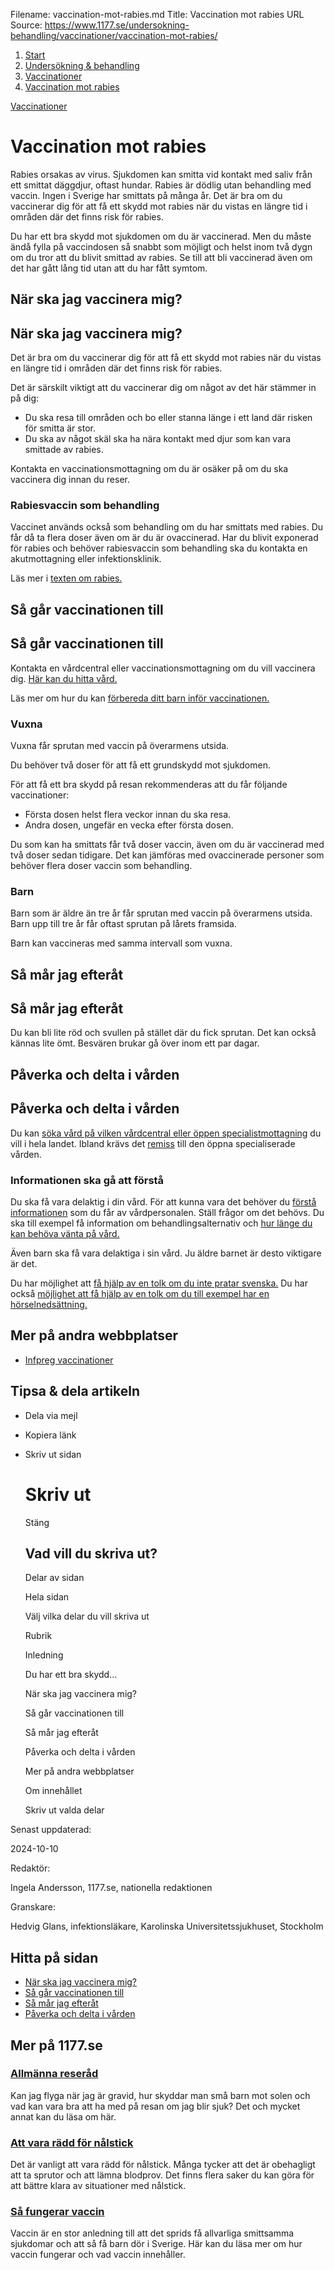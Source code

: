 Filename: vaccination-mot-rabies.md
Title: Vaccination mot rabies
URL Source: https://www.1177.se/undersokning-behandling/vaccinationer/vaccination-mot-rabies/

1.  [Start](https://www.1177.se/)
2.  [Undersökning & behandling](https://www.1177.se/undersokning-behandling/)
3.  [Vaccinationer](https://www.1177.se/undersokning-behandling/vaccinationer/)
4.  [Vaccination mot rabies](https://www.1177.se/undersokning-behandling/vaccinationer/vaccination-mot-rabies/)

[Vaccinationer](https://www.1177.se/undersokning-behandling/vaccinationer/)

Vaccination mot rabies
======================

Rabies orsakas av virus. Sjukdomen kan smitta vid kontakt med saliv från ett smittat däggdjur, oftast hundar. Rabies är dödlig utan behandling med vaccin. Ingen i Sverige har smittats på många år. Det är bra om du vaccinerar dig för att få ett skydd mot rabies när du vistas en längre tid i områden där det finns risk för rabies.

Du har ett bra skydd mot sjukdomen om du är vaccinerad. Men du måste ändå fylla på vaccindosen så snabbt som möjligt och helst inom två dygn om du tror att du blivit smittad av rabies. Se till att bli vaccinerad även om det har gått lång tid utan att du har fått symtom.

När ska jag vaccinera mig?
--------------------------

När ska jag vaccinera mig?
--------------------------

Det är bra om du vaccinerar dig för att få ett skydd mot rabies när du vistas en längre tid i områden där det finns risk för rabies.

Det är särskilt viktigt att du vaccinerar dig om något av det här stämmer in på dig:

*   Du ska resa till områden och bo eller stanna länge i ett land där risken för smitta är stor.
*   Du ska av något skäl ska ha nära kontakt med djur som kan vara smittade av rabies.

Kontakta en vaccinationsmottagning om du är osäker på om du ska vaccinera dig innan du reser.

### **Rabiesvaccin som behandling**

Vaccinet används också som behandling om du har smittats med rabies. Du får då ta flera doser även om är du är ovaccinerad. Har du blivit exponerad för rabies och behöver rabiesvaccin som behandling ska du kontakta en akutmottagning eller infektionsklinik.

Läs mer i [texten om rabies.](https://www.1177.se/sjukdomar--besvar/infektioner/ovanliga-infektioner/rabies/)

Så går vaccinationen till
-------------------------

Så går vaccinationen till
-------------------------

Kontakta en vårdcentral eller vaccinationsmottagning om du vill vaccinera dig. [Här kan du hitta vård.](https://www.1177.se/hitta-vard/)

Läs mer om hur du kan [förbereda ditt barn inför vaccinationen.](https://www.1177.se/barn--gravid/vard-och-stod-for-barn/forbereda-barn-for-besok-i-varden/ "förbereda ditt barn för v")

### Vuxna

Vuxna får sprutan med vaccin på överarmens utsida.

Du behöver två doser för att få ett grundskydd mot sjukdomen.

För att få ett bra skydd på resan rekommenderas att du får följande vaccinationer:

*   Första dosen helst flera veckor innan du ska resa.
*   Andra dosen, ungefär en vecka efter första dosen.

Du som kan ha smittats får två doser vaccin, även om du är vaccinerad med två doser sedan tidigare. Det kan jämföras med ovaccinerade personer som behöver flera doser vaccin som behandling.

### Barn 

Barn som är äldre än tre år får sprutan med vaccin på överarmens utsida. Barn upp till tre år får oftast sprutan på lårets framsida.

Barn kan vaccineras med samma intervall som vuxna.

Så mår jag efteråt
------------------

Så mår jag efteråt
------------------

Du kan bli lite röd och svullen på stället där du fick sprutan. Det kan också kännas lite ömt. Besvären brukar gå över inom ett par dagar.

Påverka och delta i vården
--------------------------

Påverka och delta i vården
--------------------------

Du kan [söka vård på vilken vårdcentral eller öppen specialistmottagning](https://www.1177.se/sa-fungerar-varden/att-valja-vardmottagning/valja-vardmottagning/) du vill i hela landet. Ibland krävs det [remiss](https://www.1177.se/sa-fungerar-varden/att-valja-vardmottagning/remiss/) till den öppna specialiserade vården.

### Informationen ska gå att förstå

Du ska få vara delaktig i din vård. För att kunna vara det behöver du [förstå informationen](https://www.1177.se/sa-fungerar-varden/var-med-och-bestam-om-din-vard/tips-infor-ditt-besok-i-varden/) som du får av vårdpersonalen. Ställ frågor om det behövs. Du ska till exempel få information om behandlingsalternativ och [hur länge du kan behöva vänta på vård.](https://www.1177.se/sa-fungerar-varden/var-med-och-bestam-om-din-vard/patientlagen/)

Även barn ska få vara delaktiga i sin vård. Ju äldre barnet är desto viktigare är det.  
  
Du har möjlighet att [få hjälp av en tolk om du inte pratar svenska.](https://www.1177.se/sa-fungerar-varden/vard-om-du-kommer-fran-ett-annat-land/tolkning-till-mitt-sprak/) Du har också [möjlighet att få hjälp av en tolk om du till exempel har en hörselnedsättning.](https://www.1177.se/undersokning-behandling/hjalpmedel/hjalpmedel-for-kognition-och-kommunikation/tolktjanster-vid-funktionsnedsattning/)

Mer på andra webbplatser
------------------------

*   [Infpreg vaccinationer](https://www.1177.se/lankbiblioteket/nationella-lankar/i/infpreg--kunskapscentrum-for-infektioner-under-graviditet/infpreg-vaccinationer/)

Tipsa & dela artikeln
---------------------

*   Dela via mejl
*   Kopiera länk
*   Skriv ut sidan
    
    Skriv ut
    ========
    
    Stäng
    
    Vad vill du skriva ut?
    ----------------------
    
    Delar av sidan
    
    Hela sidan
    
    Välj vilka delar du vill skriva ut
    
    Rubrik
    
    Inledning
    
    Du har ett bra skydd...
    
    När ska jag vaccinera mig?
    
    Så går vaccinationen till
    
    Så mår jag efteråt
    
    Påverka och delta i vården
    
    Mer på andra webbplatser
    
    Om innehållet
    
    Skriv ut valda delar
    

Senast uppdaterad:

2024-10-10

Redaktör:

Ingela Andersson, 1177.se, nationella redaktionen

Granskare:

Hedvig Glans, infektionsläkare, Karolinska Universitetssjukhuset, Stockholm

Hitta på sidan
--------------

*   [När ska jag vaccinera mig?](https://www.1177.se/undersokning-behandling/vaccinationer/vaccination-mot-rabies/#section-41377)
*   [Så går vaccinationen till](https://www.1177.se/undersokning-behandling/vaccinationer/vaccination-mot-rabies/#section-41378)
*   [Så mår jag efteråt](https://www.1177.se/undersokning-behandling/vaccinationer/vaccination-mot-rabies/#section-41381)
*   [Påverka och delta i vården](https://www.1177.se/undersokning-behandling/vaccinationer/vaccination-mot-rabies/#section-165356)

Mer på 1177.se
--------------

### [Allmänna reseråd](https://www.1177.se/liv--halsa/reserad-och-vaccinationer/allmanna-reserad/)

Kan jag flyga när jag är gravid, hur skyddar man små barn mot solen och vad kan vara bra att ha med på resan om jag blir sjuk? Det och mycket annat kan du läsa om här.

### [Att vara rädd för nålstick](https://www.1177.se/undersokning-behandling/undersokningar-och-provtagning/provtagning-och-matningar/att-vara-radd-for-nalstick/)

Det är vanligt att vara rädd för nålstick. Många tycker att det är obehagligt att ta sprutor och att lämna blodprov. Det finns flera saker du kan göra för att bättre klara av situationer med nålstick.

### [Så fungerar vaccin](https://www.1177.se/undersokning-behandling/vaccinationer/sa-fungerar-vaccin/)

Vaccin är en stor anledning till att det sprids få allvarliga smittsamma sjukdomar och att så få barn dör i Sverige. Här kan du läsa mer om hur vaccin fungerar och vad vaccin innehåller.

